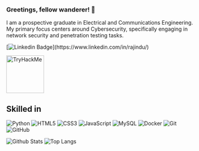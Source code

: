 ### Greetings, fellow wanderer!  👋

I am a prospective graduate in Electrical and Communications Engineering. My primary focus centers around Cybersecurity, specifically engaging in network security and penetration testing tasks. 

[![Linkedin Badge](https://img.shields.io/badge/-Rajindu%20Yasojith-blue?style=flat-square&logo=Linkedin&logoColor=white&link=[https://www.linkedin.com/in/rajindu/](https://www.linkedin.com/in/rajindu/))](https://www.linkedin.com/in/rajindu/)

[<img src="https://tryhackme-badges.s3.amazonaws.com/RajindU.png" alt="TryHackMe" width="100">](https://tryhackme.com/p/RajindU)



## Skilled in

![Python](https://img.shields.io/badge/-Python-black?style=flat-square&logo=Python)
![HTML5](https://img.shields.io/badge/-HTML5-E34F26?style=flat-square&logo=html5&logoColor=white)
![CSS3](https://img.shields.io/badge/-CSS3-1572B6?style=flat-square&logo=css3)
![JavaScript](https://img.shields.io/badge/-JavaScript-black?style=flat-square&logo=javascript)
![MySQL](https://img.shields.io/badge/-MySQL-black?style=flat-square&logo=mysql)
![Docker](https://img.shields.io/badge/-Docker-black?style=flat-square&logo=docker)
![Git](https://img.shields.io/badge/-Git-black?style=flat-square&logo=git)
![GitHub](https://img.shields.io/badge/-GitHub-181717?style=flat-square&logo=github)

![Github Stats](https://github-readme-stats.vercel.app/api?username=rajinduyasojith&count_private=true&show_icons=true&include_all_commits=true)
![Top Langs](https://github-readme-stats.vercel.app/api/top-langs/?username=rajinduyasojith&hide=TeX&layout=compact)


